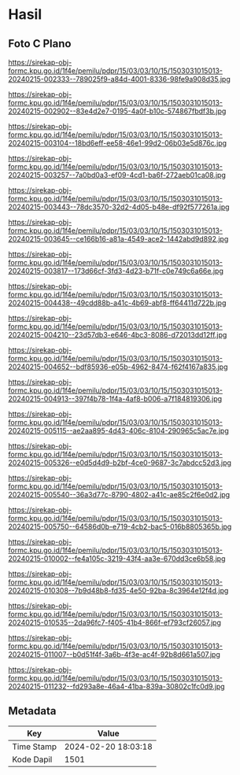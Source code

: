# Hasil

## Foto C Plano

https://sirekap-obj-formc.kpu.go.id/1f4e/pemilu/pdpr/15/03/03/10/15/1503031015013-20240215-002333--789025f9-a84d-4001-8336-98fe9a908d35.jpg

https://sirekap-obj-formc.kpu.go.id/1f4e/pemilu/pdpr/15/03/03/10/15/1503031015013-20240215-002902--83e4d2e7-0195-4a0f-b10c-574867fbdf3b.jpg

https://sirekap-obj-formc.kpu.go.id/1f4e/pemilu/pdpr/15/03/03/10/15/1503031015013-20240215-003104--18bd6eff-ee58-46e1-99d2-06b03e5d876c.jpg

https://sirekap-obj-formc.kpu.go.id/1f4e/pemilu/pdpr/15/03/03/10/15/1503031015013-20240215-003257--7a0bd0a3-ef09-4cd1-ba6f-272aeb01ca08.jpg

https://sirekap-obj-formc.kpu.go.id/1f4e/pemilu/pdpr/15/03/03/10/15/1503031015013-20240215-003443--78dc3570-32d2-4d05-b48e-df92f577261a.jpg

https://sirekap-obj-formc.kpu.go.id/1f4e/pemilu/pdpr/15/03/03/10/15/1503031015013-20240215-003645--ce166b16-a81a-4549-ace2-1442abd9d892.jpg

https://sirekap-obj-formc.kpu.go.id/1f4e/pemilu/pdpr/15/03/03/10/15/1503031015013-20240215-003817--173d66cf-3fd3-4d23-b71f-c0e749c6a66e.jpg

https://sirekap-obj-formc.kpu.go.id/1f4e/pemilu/pdpr/15/03/03/10/15/1503031015013-20240215-004438--49cdd88b-a41c-4b69-abf8-ff64411d722b.jpg

https://sirekap-obj-formc.kpu.go.id/1f4e/pemilu/pdpr/15/03/03/10/15/1503031015013-20240215-004210--23d57db3-e646-4bc3-8086-d72013dd12ff.jpg

https://sirekap-obj-formc.kpu.go.id/1f4e/pemilu/pdpr/15/03/03/10/15/1503031015013-20240215-004652--bdf85936-e05b-4962-8474-f62f4167a835.jpg

https://sirekap-obj-formc.kpu.go.id/1f4e/pemilu/pdpr/15/03/03/10/15/1503031015013-20240215-004913--397f4b78-1f4a-4af8-b006-a7f184819306.jpg

https://sirekap-obj-formc.kpu.go.id/1f4e/pemilu/pdpr/15/03/03/10/15/1503031015013-20240215-005115--ae2aa895-4d43-406c-8104-290965c5ac7e.jpg

https://sirekap-obj-formc.kpu.go.id/1f4e/pemilu/pdpr/15/03/03/10/15/1503031015013-20240215-005326--e0d5d4d9-b2bf-4ce0-9687-3c7abdcc52d3.jpg

https://sirekap-obj-formc.kpu.go.id/1f4e/pemilu/pdpr/15/03/03/10/15/1503031015013-20240215-005540--36a3d77c-8790-4802-a41c-ae85c2f6e0d2.jpg

https://sirekap-obj-formc.kpu.go.id/1f4e/pemilu/pdpr/15/03/03/10/15/1503031015013-20240215-005750--64586d0b-e719-4cb2-bac5-016b8805365b.jpg

https://sirekap-obj-formc.kpu.go.id/1f4e/pemilu/pdpr/15/03/03/10/15/1503031015013-20240215-010002--fe4a105c-3219-43f4-aa3e-670dd3ce6b58.jpg

https://sirekap-obj-formc.kpu.go.id/1f4e/pemilu/pdpr/15/03/03/10/15/1503031015013-20240215-010308--7b9d48b8-fd35-4e50-92ba-8c3964e12f4d.jpg

https://sirekap-obj-formc.kpu.go.id/1f4e/pemilu/pdpr/15/03/03/10/15/1503031015013-20240215-010535--2da96fc7-f405-41b4-866f-ef793cf26057.jpg

https://sirekap-obj-formc.kpu.go.id/1f4e/pemilu/pdpr/15/03/03/10/15/1503031015013-20240215-011007--b0d51f4f-3a6b-4f3e-ac4f-92b8d661a507.jpg

https://sirekap-obj-formc.kpu.go.id/1f4e/pemilu/pdpr/15/03/03/10/15/1503031015013-20240215-011232--fd293a8e-46a4-41ba-839a-30802c1fc0d9.jpg


## Metadata

| Key        | Value               |
| ---------- | ------------------- |
| Time Stamp | 2024-02-20 18:03:18 |
| Kode Dapil | 1501                |



